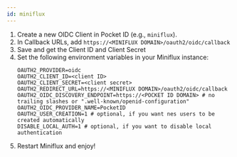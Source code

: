 ```yaml
---
id: miniflux
---
```


1. Create a new OIDC Client in Pocket ID (e.g., `miniflux`).
2. In Callback URLs, add `https://<MINIFLUX DOMAIN>/oauth2/oidc/callback`
3. Save and get the Client ID and Client Secret
4. Set the following environment variables in your Miniflux instance:
   ```env
   OAUTH2_PROVIDER=oidc
   OAUTH2_CLIENT_ID=<client ID>
   OAUTH2_CLIENT_SECRET=<client secret>
   OAUTH2_REDIRECT_URL=https://<MINIFLUX DOMAIN>/oauth2/oidc/callback
   OAUTH2_OIDC_DISCOVERY_ENDPOINT=https://<POCKET ID DOMAIN> # no trailing slashes or ".well-known/openid-configuration"
   OAUTH2_OIDC_PROVIDER_NAME=PocketID
   OAUTH2_USER_CREATION=1 # optional, if you want nes users to be created automatically
   DISABLE_LOCAL_AUTH=1 # optional, if you want to disable local authentication
   ```
5. Restart Miniflux and enjoy!

